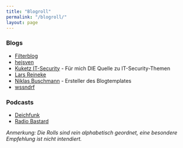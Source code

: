 ```yaml
---
title: "Blogroll"
permalink: "/blogroll/"
layout: page
---
```


### Blogs

- [Filterblog](https://filterblog.de)
- [hejsven](https://hejsven.de)
- [Kuketz IT-Security](https://www.kuketz-blog.de/) - Für mich DIE Quelle zu IT-Security-Themen
- [Lars Reineke](https://larsreineke.de/)
- [Niklas Buschmann](https://niklasbuschmann.github.io/) - Ersteller des Blogtemplates
- [wssndrf](https://wssndrf.me)

### Podcasts
- [Deichfunk](https://deichfunk.substack.com/)
- [Radio Bastard](https://radiobastard.fm)


*Anmerkung: Die Rolls sind rein alphabetisch geordnet, eine besondere Empfehlung ist nicht intendiert.*